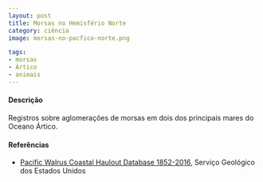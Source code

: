 ```yaml
---
layout: post
title: Morsas no Hemisfério Norte
category: ciência
image: morsas-no-pacfico-norte.png

tags:
- morsas
- Ártico
- animais
---
```


#### Descrição
Registros sobre aglomerações de morsas em dois dos principais mares do Oceano Ártico.

#### Referências

* [Pacific Walrus Coastal Haulout Database 1852-2016](https://alaska.usgs.gov/products/data.php?dataid=74), Serviço Geológico dos Estados Unidos
